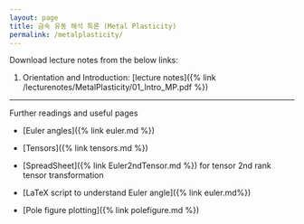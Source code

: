 ```yaml
---
layout: page
title: 금속 유동 해석 특론 (Metal Plasticity)
permalink: /metalplasticity/
---
```


Download lecture notes from the below links:

1. Orientation and Introduction: [lecture notes]({% link /lecturenotes/MetalPlasticity/01_Intro_MP.pdf %})

--------------------------
Further readings and useful pages

- [Euler angles]({% link euler.md %})

- [Tensors]({% link tensors.md %})

- [SpreadSheet]({% link Euler2ndTensor.md %}) for tensor 2nd rank tensor transformation

- [LaTeX script to understand Euler angle]({% link euler.md%})

- [Pole figure plotting]({% link polefigure.md %})
